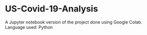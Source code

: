 # US-Covid-19-Analysis
A Jupyter notebook version of the project done using Google Colab.
Language used: Python

